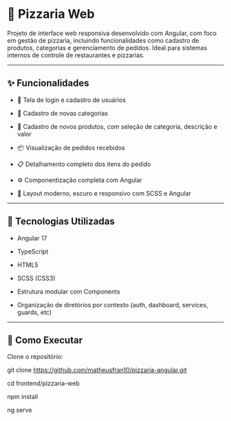 # 🍕 Pizzaria Web
Projeto de interface web responsiva desenvolvido com Angular, com foco em gestão de pizzaria, incluindo funcionalidades como cadastro de produtos, categorias e gerenciamento de pedidos. Ideal para sistemas internos de controle de restaurantes e pizzarias.

---

## ✨ Funcionalidades

- 🔐 Tela de login e cadastro de usuários

- 📂 Cadastro de novas categorias

- 🍕 Cadastro de novos produtos, com seleção de categoria, descrição e valor

- 📦 Visualização de pedidos recebidos

- 📋 Detalhamento completo dos itens do pedido

- ⚙️ Componentização completa com Angular

- 🎨 Layout moderno, escuro e responsivo com SCSS e Angular

---

## 🧰 Tecnologias Utilizadas

- Angular 17

- TypeScript

- HTML5

- SCSS (CSS3)

- Estrutura modular com Components

- Organização de diretórios por contexto (auth, dashboard, services, guards, etc)

---

## 🚀 Como Executar

Clone o repositório:

git clone https://github.com/matheusfran10/pizzaria-angular.git

cd frontend/pizzaria-web

npm install

ng serve

